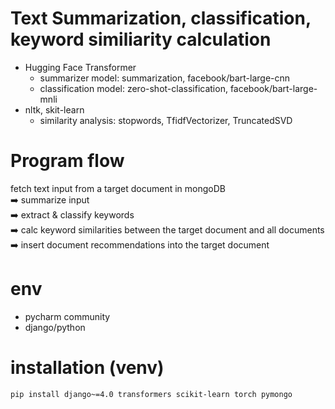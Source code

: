 # Text Summarization, classification, keyword similiarity calculation
- Hugging Face Transformer
  - summarizer model: summarization, facebook/bart-large-cnn
  - classification model: zero-shot-classification, facebook/bart-large-mnli
- nltk, skit-learn 
  - similarity analysis: stopwords, TfidfVectorizer, TruncatedSVD  

# Program flow
fetch text input from a target document in mongoDB<br>
➡️ summarize input <br>
➡️ extract & classify keywords <br>
➡️ calc keyword similarities between the target document and all documents <br>
➡️ insert document recommendations into the target document

# env
- pycharm community
- django/python


# installation (venv)
```commandline
pip install django~=4.0 transformers scikit-learn torch pymongo
```

